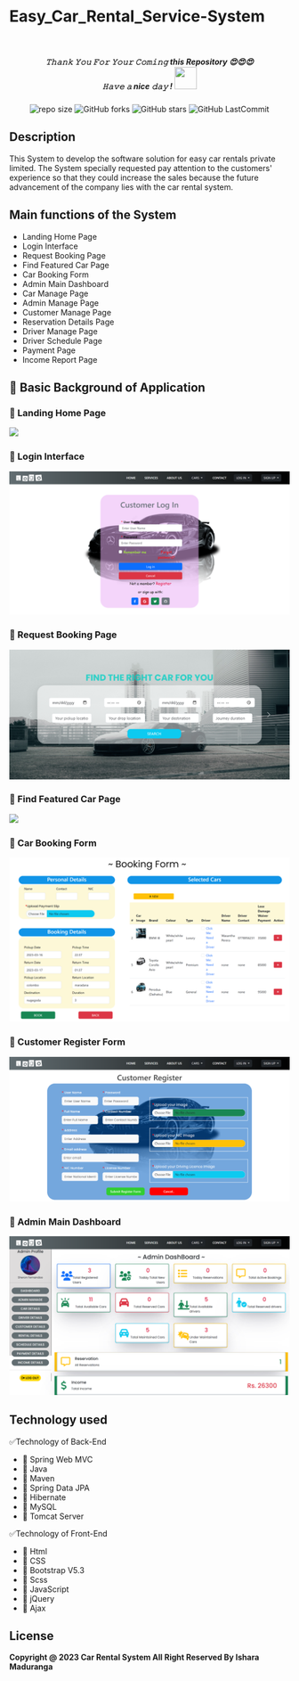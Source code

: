 # Easy_Car_Rental_Service-System

<br>
<h5 align="center">
𝚃𝚑𝚊𝚗𝚔 𝚈𝚘𝚞 𝙵𝚘𝚛 𝚈𝚘𝚞𝚛 𝙲𝚘𝚖𝚒𝚗𝚐 this Repository 😍😍😍<br>
𝙷𝚊𝚟𝚎 𝚊 nice 𝚍𝚊𝚢 ! 
	<img src="https://raw.githubusercontent.com/isharamaduranga/red-alpha/main/Hi.gif" width="40px" Height="40px">
</h5>
<div align="center">

![repo size](https://img.shields.io/github/repo-size/isharamaduranga/Easy_Car_Rental_Service-System?label=Repo%20Size&style=for-the-badge&labelColor=black&color=1eb61e)
![GitHub forks](https://img.shields.io/github/forks/isharamaduranga/Easy_Car_Rental_Service-System?&labelColor=black&color=2196f3&style=for-the-badge)
![GitHub stars](https://img.shields.io/github/stars/isharamaduranga/Easy_Car_Rental_Service-System?&labelColor=black&color=ff9800&style=for-the-badge)
![GitHub LastCommit](https://img.shields.io/github/last-commit/isharamaduranga/Easy_Car_Rental_Service-System?logo=github&labelColor=black&color=e91e63&style=for-the-badge)
</div>

## Description
This System to develop the software solution for easy car rentals private limited. The System specially requested pay attention to the customers' experience so that they could increase the sales because the future advancement of the company lies with the car rental system.


##  Main functions of the System
* Landing  Home Page
* Login Interface
* Request Booking Page
* Find Featured Car Page
* Car Booking Form
* Admin Main Dashboard
* Car Manage Page
* Admin Manage Page
* Customer Manage Page
* Reservation Details Page
* Driver Manage Page
* Driver Schedule Page
* Payment Page
* Income Report Page


## :link: Basic Background of Application

### 🌱 Landing  Home Page
<img src="./Car_Rental-Front_End/sample_screen_shot/a.png">

### 🌱 Login Interface
<img src="./Car_Rental-Front_End/sample_screen_shot/b.png">

### 🌱 Request Booking Page
<img src="./Car_Rental-Front_End/sample_screen_shot/c.png">

### 🌱 Find Featured Car Page
<img src="./Car_Rental-Front_End/sample_screen_shot/d.png">

### 🌱 Car Booking Form
<img src="./Car_Rental-Front_End/sample_screen_shot/e.png">

### 🌱 Customer Register Form
<img src="./Car_Rental-Front_End/sample_screen_shot/f.png">

### 🌱 Admin Main Dashboard
<img src="./Car_Rental-Front_End/sample_screen_shot/g.png">

## Technology used
✅Technology of Back-End
* 📌 Spring Web MVC
* 📌 Java
* 📌 Maven
* 📌 Spring Data JPA
* 📌 Hibernate
* 📌 MySQL
* 📌 Tomcat Server

✅Technology of Front-End
* 📌 Html
* 📌 CSS
* 📌 Bootstrap V5.3
* 📌 Scss
* 📌 JavaScript
* 📌 jQuery
* 📌 Ajax

## License
**Copyright @ 2023 Car Rental System All Right Reserved By Ishara Maduranga**
